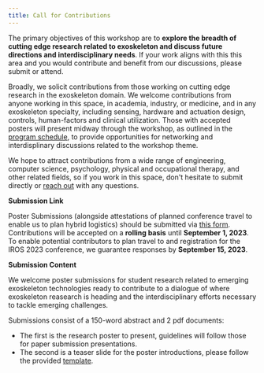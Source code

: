 ```yaml
---
title: Call for Contributions
---
```


The primary objectives of this workshop are to **explore the breadth of cutting edge research related to exoskeleton and discuss future directions and interdisciplinary needs**. If your work aligns with this this area and you would contribute and benefit from our discussions, please submit or attend.

Broadly, we solicit contributions from those working on cutting edge research in the exoskeleton domain. We welcome contributions from anyone working in this space, in academia, industry, or medicine, and in any exoskeleton specialty, including sensing, hardware and actuation design, controls, human-factors and clinical utilization. Those with accepted posters will present midway through the workshop, as outlined in the [program schedule](../schedule), to provide opportunities for networking and interdisplinary discussions related to the workshop theme.

We hope to attract contributions from a wide range of engineering, computer science, psychology, physical and occupational therapy, and other related fields, so if you work in this space, don't hesitate to submit directly or [reach out](../contact) with any questions.

**Submission Link**

Poster Submissions (alongside attestations of planned conference travel to enable us to plan hybrid logistics) should be submitted via [this form](https://forms.gle/yrDUjWepNH2Pv1NE8). Contributions will be accepted on a **rolling basis** until **September 1, 2023**. To enable potential contributors to plan travel to and registration for the IROS 2023 conference, we guarantee responses by **September 15, 2023**.

**Submission Content**

We welcome poster submissions for student research related to emerging exoskeleton technologies ready to contribute to a dialogue of where exoskeleton reasearch is heading and the interdisciplinary efforts necessary to tackle emerging challenges. 

Submissions consist of a 150-word abstract and 2 pdf documents:
- The first is the research poster to present, guidelines will follow those for paper submission presentations. 
- The second is a teaser slide for the poster introductions, please follow the provided [template](https://docs.google.com/presentation/d/17uaoU4cMFUTzsJXtIPLt9ofote4Oyw8HoGRh8ByW_ys/edit?usp=sharing).
